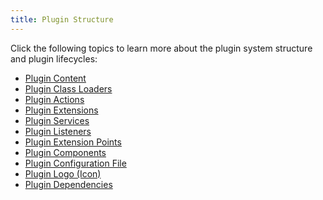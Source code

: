 ```yaml
---
title: Plugin Structure
---
```

<!-- Copyright 2000-2020 JetBrains s.r.o. and other contributors. Use of this source code is governed by the Apache 2.0 license that can be found in the LICENSE file. -->

Click the following topics to learn more about the plugin system structure and plugin lifecycles:

* [Plugin Content](plugin_structure/plugin_content.md)
* [Plugin Class Loaders](plugin_structure/plugin_class_loaders.md)
* [Plugin Actions](plugin_structure/plugin_actions.md)
* [Plugin Extensions](plugin_structure/plugin_extensions.md)
* [Plugin Services](plugin_structure/plugin_services.md)
* [Plugin Listeners](plugin_structure/plugin_listeners.md)
* [Plugin Extension Points](plugin_structure/plugin_extension_points.md)
* [Plugin Components](plugin_structure/plugin_components.md)
* [Plugin Configuration File](plugin_structure/plugin_configuration_file.md)
* [Plugin Logo (Icon)](plugin_structure/plugin_icon_file.md)
* [Plugin Dependencies](plugin_structure/plugin_dependencies.md)

